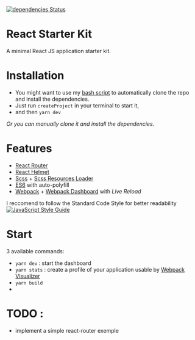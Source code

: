 [![dependencies Status](https://david-dm.org/ppluchon/react-starterkit/status.png)](https://david-dm.org/ppluchon/react-starterkit)

# React Starter Kit
A minimal React JS application starter kit.

# Installation
- You might want to use my [bash script](https://gist.github.com/ppluchon/cc4ffc5423b544b07601a8ea7c7cc347) to automatically clone the repo and install the dependencies.
- Just run `createProject` in your terminal to start it,
- and then `yarn dev`

*Or you can manually clone it and install the dependencies.*

# Features
* [React Router](https://github.com/ReactTraining/react-router)
* [React Helmet](https://github.com/nfl/react-helmet)
* [Scss](https://github.com/sass/node-sass) + [Scss Resources Loader](https://github.com/shakacode/sass-resources-loader)
* [ES6](http://babeljs.io/) with auto-polyfill
* [Webpack](https://github.com/webpack/webpack) + [Webpack Dashboard](https://github.com/FormidableLabs/webpack-dashboard) with _Live Reload_


I reccomend to follow the Standard Code Style for better readability  
[![JavaScript Style Guide](https://cdn.rawgit.com/standard/standard/master/badge.svg)](https://github.com/standard/standard)



# Start

3 available commands:
* `yarn dev` : start the dashboard
* `yarn stats` : create a profile of your application usable by [Webpack Visualizer](https://chrisbateman.github.io/webpack-visualizer/)
* `yarn build`
*
# TODO :
- implement a simple react-router exemple
